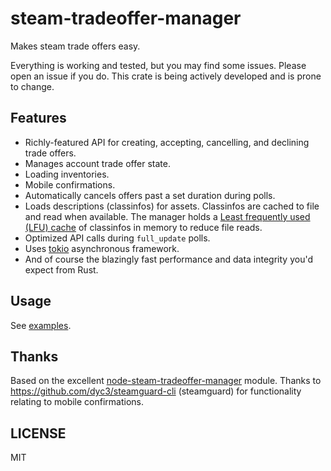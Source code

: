 # steam-tradeoffer-manager

Makes steam trade offers easy.

Everything is working and tested, but you may find some issues. Please open an issue if you do. This crate is being actively developed and is prone to change.

## Features

- Richly-featured API for creating, accepting, cancelling, and declining trade offers.
- Manages account trade offer state.
- Loading inventories.
- Mobile confirmations.
- Automatically cancels offers past a set duration during polls.
- Loads descriptions (classinfos) for assets. Classinfos are cached to file and read when available. The manager holds a [Least frequently used (LFU) cache](https://en.wikipedia.org/wiki/Least_frequently_used) of classinfos in memory to reduce file reads.
- Optimized API calls during `full_update` polls.
- Uses [tokio](https://crates.io/crates/tokio) asynchronous framework.
- And of course the blazingly fast performance and data integrity you'd expect from Rust.

## Usage

See [examples](https://github.com/juliarose/steam-tradeoffers/tree/main/examples).

## Thanks

Based on the excellent [node-steam-tradeoffer-manager](https://github.com/DoctorMcKay/node-steam-tradeoffer-manager) module. Thanks to https://github.com/dyc3/steamguard-cli (steamguard) for functionality relating to mobile confirmations.

## LICENSE

MIT